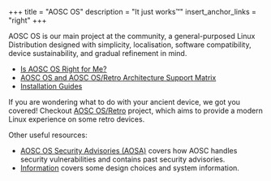 +++
title = "AOSC OS"
description = "It just works™"
insert_anchor_links = "right"
+++

AOSC OS is our main project at the community, a general-purposed Linux Distribution designed with simplicity, localisation, software compatibility, device sustainability, and gradual refinement in mind.

- [Is AOSC OS Right for Me?](@/aosc-os/is-aosc-os-right-for-me.md)
- [AOSC OS and AOSC OS/Retro Architecture Support Matrix](@/aosc-os/information/arch-support.md)
- [Installation Guides](@/aosc-os/installation/_index.md)

If you are wondering what to do with your ancient device, we got you covered! Checkout [AOSC OS/Retro](@/aosc-os/retro/intro.md) project, which aims to provide a modern Linux experience on some retro devices.

Other useful resources:

- [AOSC OS Security Advisories (AOSA)](@/aosc-os/aosa/_index.md) covers how AOSC handles security vulnerabilities and contains past security advisories.
- [Information](@/aosc-os/information/_index.md) covers some design choices and system information.
